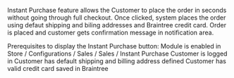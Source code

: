 Instant Purchase feature allows the Customer to place the order in seconds without going through full checkout. Once clicked, system places the order using defaut shipping and biling addresses and Braintree credit card. Order is placed and customer gets confirmation message in notification area.

Prerequisites to display the Instant Purchase button:
Module is enabled in Store / Configurations / Sales / Sales / Instant Purchase
Customer is logged in
Customer has default shipping and billing address defined
Customer has valid credit card saved in Braintree